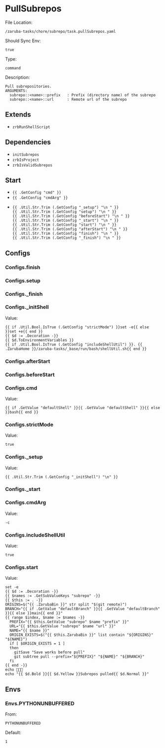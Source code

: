 
# PullSubrepos

File Location:

    /zaruba-tasks/chore/subrepo/task.pullSubrepos.yaml

Should Sync Env:

    true

Type:

    command

Description:

    Pull subrepositories.
    ARGUMENTS:
      subrepo::<name>::prefix   : Prefix (directory name) of the subrepo
      subrepo::<name>::url      : Remote url of the subrepo



## Extends

* `zrbRunShellScript`


## Dependencies

* `initSubrepos`
* `zrbIsProject`
* `zrbIsValidSubrepos`


## Start

* `{{ .GetConfig "cmd" }}`
* `{{ .GetConfig "cmdArg" }}`
*
    ```
    {{ .Util.Str.Trim (.GetConfig "_setup") "\n " }}
    {{ .Util.Str.Trim (.GetConfig "setup") "\n " }}
    {{ .Util.Str.Trim (.GetConfig "beforeStart") "\n " }}
    {{ .Util.Str.Trim (.GetConfig "_start") "\n " }}
    {{ .Util.Str.Trim (.GetConfig "start") "\n " }}
    {{ .Util.Str.Trim (.GetConfig "afterStart") "\n " }}
    {{ .Util.Str.Trim (.GetConfig "finish") "\n " }}
    {{ .Util.Str.Trim (.GetConfig "_finish") "\n " }}

    ```


## Configs


### Configs.finish


### Configs.setup


### Configs._finish


### Configs._initShell

Value:

    {{ if .Util.Bool.IsTrue (.GetConfig "strictMode") }}set -e{{ else }}set +e{{ end }}
    {{ $d := .Decoration -}}
    {{ $d.ToEnvironmentVariables }}
    {{ if .Util.Bool.IsTrue (.GetConfig "includeShellUtil") }}. {{ .ZarubaHome }}/zaruba-tasks/_base/run/bash/shellUtil.sh{{ end }}



### Configs.afterStart


### Configs.beforeStart


### Configs.cmd

Value:

    {{ if .GetValue "defaultShell" }}{{ .GetValue "defaultShell" }}{{ else }}bash{{ end }}


### Configs.strictMode

Value:

    true


### Configs._setup

Value:

    {{ .Util.Str.Trim (.GetConfig "_initShell") "\n" }}


### Configs._start


### Configs.cmdArg

Value:

    -c


### Configs.includeShellUtil

Value:

    true


### Configs.start

Value:

    set -e
    {{ $d := .Decoration -}}
    {{ $names := .GetSubValueKeys "subrepo" -}}
    {{ $this := . -}}
    ORIGINS=$("{{ .ZarubaBin }}" str split "$(git remote)")
    BRANCH="{{ if .GetValue "defaultBranch" }}{{ .GetValue "defaultBranch" }}{{ else }}main{{ end }}"
    {{ range $index, $name := $names -}}
      PREFIX="{{ $this.GetValue "subrepo" $name "prefix" }}"
      URL="{{ $this.GetValue "subrepo" $name "url" }}"
      NAME="{{ $name }}"
      ORIGIN_EXISTS=$("{{ $this.ZarubaBin }}" list contain "${ORIGINS}" "${NAME}")
      if [ $ORIGIN_EXISTS = 1 ]
      then
        gitSave "Save works before pull"
        git subtree pull --prefix="${PREFIX}" "${NAME}" "${BRANCH}"
      fi
    {{ end -}}
    echo 🎉🎉🎉
    echo "{{ $d.Bold }}{{ $d.Yellow }}Subrepos pulled{{ $d.Normal }}"



## Envs


### Envs.PYTHONUNBUFFERED

From:

    PYTHONUNBUFFERED

Default:

    1